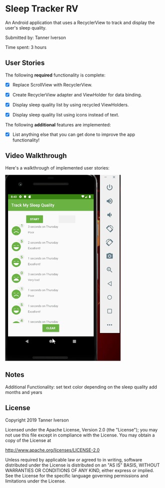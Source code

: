 # Sleep Tracker RV

An Android application that uses a RecyclerView to track and display the user's sleep quality.

Submitted by: Tanner Iverson

Time spent: 3 hours

## User Stories

The following **required** functionality is complete:

* [X] Replace ScrollView with RecyclerView.
* [X] Create RecyclerView adapter and ViewHolder for data binding.
* [X] Display sleep quality list by using recycled ViewHolders.
* [X] Display sleep quality list using icons instead of text.


The following **additional** features are implemented:

* [X] List anything else that you can get done to improve the app functionality!

## Video Walkthrough 

Here's a walkthrough of implemented user stories:

<img src='sleep_tracker_rv_demo.gif' title='Sleep Tracker RecyclerView animated demo' alt='Sleep Tracker RecyclerView demo' />

## Notes

Additional Functionality:
set text color depending on the sleep quality
add months and years

## License

Copyright 2019 Tanner Iverson

Licensed under the Apache License, Version 2.0 (the "License");
you may not use this file except in compliance with the License.
You may obtain a copy of the License at

http://www.apache.org/licenses/LICENSE-2.0

Unless required by applicable law or agreed to in writing, software
distributed under the License is distributed on an "AS IS" BASIS,
WITHOUT WARRANTIES OR CONDITIONS OF ANY KIND, either express or implied.
See the License for the specific language governing permissions and
limitations under the License.
